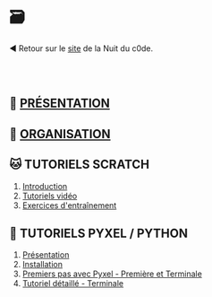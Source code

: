 # 🗃️

◀️ Retour sur le [site](https://www.nuitducode.net/) de la Nuit du c0de.

<br /><br />

## 📑 [PRÉSENTATION](01-presentation/)

## 🧩 [ORGANISATION](02-organisation/)


## 🐱 TUTORIELS SCRATCH
1. [Introduction](SCRATCH/01-introduction/)
2. [Tutoriels vidéo](SCRATCH/02-videos/)
3. [Exercices d'entraînement](SCRATCH/03-entrainements/)

## 🐍 TUTORIELS PYXEL / PYTHON
1. [Présentation](PYTHON/01-presentation/)
2. [Installation](PYTHON/02-installation/)
3. [Premiers pas avec Pyxel - Première et Terminale](PYTHON/Premiers%20pas%20avec%20Pyxel%20-%20Première%20et%20Terminale/Tutoriel-01/)
4. [Tutoriel détaillé - Terminale](PYTHON/Tutoriel%20détaillé%20-%20Terminale/Créer%20une%20application%20Pyxel/)
